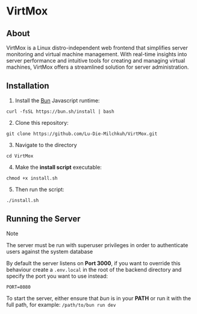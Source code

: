 # VirtMox

## About

VirtMox is a Linux distro-independent web frontend that simplifies server monitoring and virtual machine management. With real-time insights into server performance and intuitive tools for creating and managing virtual machines, VirtMox offers a streamlined solution for server administration.

## Installation

1. Install the [Bun](https://bun.sh/) Javascript runtime:

```
curl -fsSL https://bun.sh/install | bash
```

2. Clone this repository:

```
git clone https://github.com/Lu-Die-Milchkuh/VirtMox.git
```

3. Navigate to the directory

```
cd VirtMox
```

4. Make the **install script** executable:

```
chmod +x install.sh
```

5. Then run the script:

```
./install.sh
```

## Running the Server

> [!NOTE]
> The server must be run with superuser privileges in order to authenticate users against the system database

By default the server listens on **Port 3000**, if you want to override this behaviour create a `.env.local` in the root of the backend directory and specify the port you want to use instead:

```
PORT=8080
```

To start the server, either ensure that _bun_ is in your **PATH** or run it with the full path, for example: `/path/to/bun run dev`
